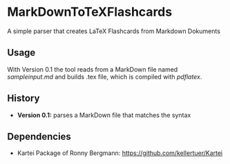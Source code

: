 MarkDownToTeXFlashcards
=======================

A simple parser that creates LaTeX Flashcards from Markdown Dokuments


## Usage

With Version 0.1 the tool reads from a MarkDown file named _sampleinput.md_ and builds .tex file, which is compiled with _pdflatex_.


## History

* **Version 0.1:** parses a MarkDown file that matches the syntax

## Dependencies

* Kartei Package of Ronny Bergmann: https://github.com/kellertuer/Kartei